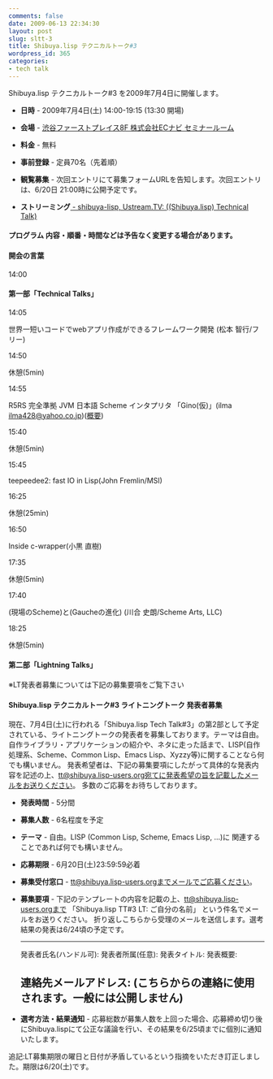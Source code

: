 ```yaml
---
comments: false
date: 2009-06-13 22:34:30
layout: post
slug: sltt-3
title: Shibuya.lisp テクニカルトーク#3
wordpress_id: 365
categories:
- tech talk
---
```


Shibuya.lisp テクニカルトーク#3 を2009年7月4日に開催します。



	
  * **日時** - 2009年7月4日(土) 14:00-19:15 (13:30 開場)

	
  * **会場** - [渋谷ファーストプレイス8F 株式会社ECナビ セミナールーム](http://ecnavi.co.jp/company/access.html)

	
  * **料金** - 無料

	
  * **事前登録** - 定員70名（先着順）

	
  * **観覧募集** - 次回エントリにて募集フォームURLを告知します。次回エントリは、6/20日 21:00時に公開予定です。

	
  * **ストリーミング**[ - shibuya-lisp, Ustream.TV: ((Shibuya.lisp) Technical Talk)](http://www.ustream.tv/channel/shibuya-lisp)




#### プログラム 内容・順番・時間などは予告なく変更する場合があります。




#### 開会の言葉










14:00







#### 第一部「Technical Talks」










14:05


世界一短いコードでwebアプリ作成ができるフレームワーク開発 (松本 智行/フリー)






14:50


休憩(5min)






14:55


R5RS 完全準拠 JVM 日本語 Scheme インタプリタ 「Gino(仮)」(ilma <ilma428@yahoo.co.jp>)([概要](http://shibuya.lisp-users.org/tt-3-ilma-abstract))






15:40


休憩(5min)






15:45


teepeedee2: fast IO in Lisp(John Fremlin/MSI)






16:25


休憩(25min)






16:50


Inside c-wrapper(小黒 直樹)






17:35


休憩(5min)






17:40


(現場のScheme)と(Gaucheの進化) (川合 史朗/Scheme Arts, LLC)






18:25


休憩(5min)





#### 第二部「Lightning Talks」


※LT発表者募集については下記の募集要項をご覧下さい


#### Shibuya.lisp テクニカルトーク#3 ライトニングトーク 発表者募集


現在、7月4日(土)に行われる「Shibuya.lisp Tech Talk#3」の第2部として予定されている、ライトニングトークの発表者を募集しております。テーマは自由。
自作ライブラリ・アプリケーションの紹介や、ネタに走った話まで、LISP(自作処理系、Scheme、Common Lisp、Emacs Lisp、Xyzzy等)に関することなら何でも構いません。
発表希望者は、下記の募集要項にしたがって具体的な発表内容を記述の上、tt@shibuya.lisp-users.org宛てに発表希望の旨を記載したメールをお送りください。
多数のご応募をお待ちしております。



	
  * **発表時間** - 5分間

	
  * **募集人数** - 6名程度を予定

	
  * **テーマ** - 自由。LISP (Common Lisp, Scheme, Emacs Lisp, ...)に 関連することであれば何でも構いません。

	
  * **応募期限** - 6月20日(土)23:59:59必着

	
  * **募集受付窓口** - tt@shibuya.lisp-users.orgまでメールでご応募ください。

	
  * **募集要項** - 下記のテンプレートの内容を記載の上、tt@shibuya.lisp-users.orgまで
「Shibuya.lisp TT#3 LT: ご自分の名前」
という件名でメールをお送りください。
折り返しこちらから受理のメールを送信します。選考結果の発表は6/24頃の予定です。

    
    -------------------
    発表者氏名(ハンドル可):
    発表者所属(任意):
    発表タイトル:
    発表概要:
    
    連絡先メールアドレス:
     (こちらからの連絡に使用されます。一般には公開しません)
    -------------------




	
  * **選考方法・結果通知** - 応募総数が募集人数を上回った場合、応募締め切り後にShibuya.lispにて公正な議論を行い、その結果を6/25頃までに個別に通知いたします。


追記:LT募集期限の曜日と日付が矛盾しているという指摘をいただき訂正しました。期限は6/20(土)です。
